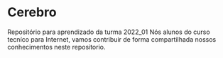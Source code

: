 # Cerebro
Repositório para aprendizado da turma 2022_01
Nós alunos do curso tecníco para Internet, vamos contribuir de forma compartilhada nossos conhecimentos neste repositorio.
